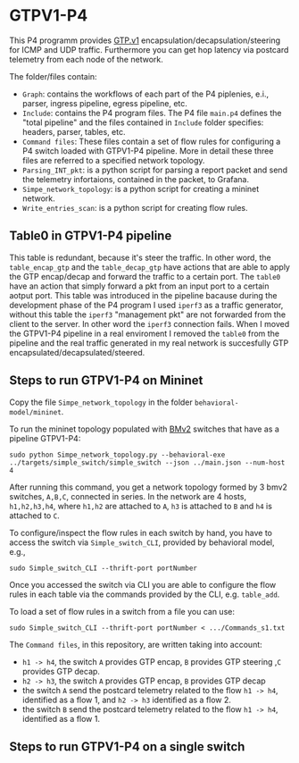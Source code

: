# GTPV1-P4

This P4 programm provides [GTP.v1][GTP.v1] encapsulation/decapsulation/steering for ICMP and UDP traffic. Furthermore you can get hop latency via postcard telemetry from each node of the network.

The folder/files contain:
* `Graph`: contains the workflows of each part of the P4 piplenies, e.i., parser, ingress pipeline, egress pipeline, etc.
* `Include`: contains the P4 program files. The P4 file `main.p4` defines the "total pipeline" and the files contained in `Include` folder specifies:  headers, parser, tables, etc.
* `Command files`: These files contain a set of flow rules for configuring a P4 switch loaded with GTPV1-P4 pipeline. More in detail these three files are referred to a specified network topology.
* `Parsing_INT_pkt`: is a python script for parsing a report packet and send the telemetry infortaions, contained in the packet, to Grafana.
* `Simpe_network_topology`: is a python script for creating a mininet network.
* `Write_entries_scan`: is a python script for creating flow rules.

## Table0 in GTPV1-P4 pipeline

This table is redundant, because it's steer the traffic. In other word, the `table_encap_gtp` and  the `table_decap_gtp` have actions that are able to apply the GTP encap/decap and forward the traffic to a certain port. The `table0` have an action that simply forward a pkt from an input port to a certain aotput port. This table was introduced in the pipeline bacause during the development phase of the P4 program I used `iperf3` as a traffic generator, without this table the `iperf3` "management pkt" are not forwarded from the client to the server. In other word the `iperf3` connection fails. When I moved the GTPV1-P4 pipeline in a real enviroment I removed the `table0` from the pipeline and the real traffic generated in my real network is succesfully GTP encapsulated/decapsulated/steered.

## Steps to run GTPV1-P4 on Mininet

Copy the file `Simpe_network_topology` in the folder `behavioral-model/mininet`.

To run the mininet topology populated with [BMv2][BMv2] switches that have as a pipeline GTPV1-P4:

    sudo python Simpe_network_topology.py --behavioral-exe ../targets/simple_switch/simple_switch --json ../main.json --num-host 4

After running this command, you get a network topology formed by 3 bmv2 switches, `A,B,C`, connected in series. In the network are 4 hosts, `h1,h2,h3,h4`, where `h1,h2` are attached to `A`, `h3` is attached to `B` and `h4` is attached to `C`. 

To configure/inspect the flow rules in each switch by hand, you have to access the switch via `Simple_switch_CLI`, provided by behavioral model, e.g., 

    sudo Simple_switch_CLI --thrift-port portNumber
    
Once you accessed the switch via CLI you are able to configure the flow rules in each table via the commands provided by the CLI, e.g. `table_add`.

To load a set of flow rules in a switch from a file you can use:

    sudo Simple_switch_CLI --thrift-port portNumber < .../Commands_s1.txt

The `Command files`, in this repository, are written taking into account:
* `h1 -> h4`, the switch `A` provides GTP encap, `B` provides GTP steering ,`C` provides GTP decap.
* `h2 -> h3`, the switch `A` provides GTP encap, `B` provides GTP decap
* the switch `A` send the postcard telemetry related to the flow `h1 -> h4`, identified as a flow 1, and `h2 -> h3` identified as a flow 2.
* the switch `B` send the postcard telemetry related to the flow `h1 -> h4`, identified as a flow 1.

    
## Steps to run GTPV1-P4 on a single switch
   
[GTP.v1]: https://en.wikipedia.org/wiki/GPRS_Tunnelling_Protocol
[BMv2]: https://github.com/p4lang/behavioral-model
